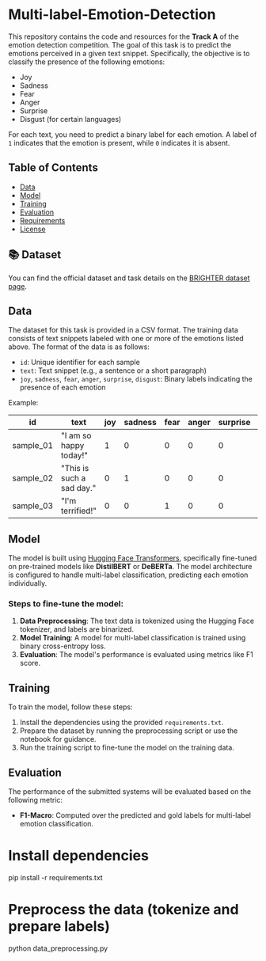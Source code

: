 # Multi-label-Emotion-Detection

This repository contains the code and resources for the **Track A** of the emotion detection competition. The goal of this task is to predict the emotions perceived in a given text snippet. Specifically, the objective is to classify the presence of the following emotions:

- Joy
- Sadness
- Fear
- Anger
- Surprise
- Disgust (for certain languages)

For each text, you need to predict a binary label for each emotion. A label of `1` indicates that the emotion is present, while `0` indicates it is absent.

## Table of Contents

- [Data](#data)
- [Model](#model)
- [Training](#training)
- [Evaluation](#evaluation)
- [Requirements](#requirements)
- [License](#license)

## 📚 Dataset

You can find the official dataset and task details on the [BRIGHTER dataset page](https://brighter-dataset.github.io/).

## Data

The dataset for this task is provided in a CSV format. The training data consists of text snippets labeled with one or more of the emotions listed above. The format of the data is as follows:

- `id`: Unique identifier for each sample
- `text`: Text snippet (e.g., a sentence or a short paragraph)
- `joy`, `sadness`, `fear`, `anger`, `surprise`, `disgust`: Binary labels indicating the presence of each emotion

Example:

| id      | text                          | joy | sadness | fear | anger | surprise | disgust |
|---------|-------------------------------|-----|---------|------|-------|----------|---------|
| sample_01 | "I am so happy today!"         | 1   | 0       | 0    | 0     | 0        | 0       |
| sample_02 | "This is such a sad day."      | 0   | 1       | 0    | 0     | 0        | 0       |
| sample_03 | "I'm terrified!"               | 0   | 0       | 1    | 0     | 0        | 0       |

## Model

The model is built using [Hugging Face Transformers](https://huggingface.co/transformers/), specifically fine-tuned on pre-trained models like **DistilBERT** or **DeBERTa**. The model architecture is configured to handle multi-label classification, predicting each emotion individually.

### Steps to fine-tune the model:

1. **Data Preprocessing**: The text data is tokenized using the Hugging Face tokenizer, and labels are binarized.
2. **Model Training**: A model for multi-label classification is trained using binary cross-entropy loss.
3. **Evaluation**: The model's performance is evaluated using metrics like F1 score.

## Training

To train the model, follow these steps:

1. Install the dependencies using the provided `requirements.txt`.
2. Prepare the dataset by running the preprocessing script or use the notebook for guidance.
3. Run the training script to fine-tune the model on the training data.
   
##  Evaluation

The performance of the submitted systems will be evaluated based on the following metric:

- **F1-Macro**: Computed over the predicted and gold labels for multi-label emotion classification.
# Install dependencies
pip install -r requirements.txt

# Preprocess the data (tokenize and prepare labels)
python data_preprocessing.py

